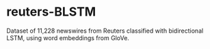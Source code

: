 # reuters-BLSTM
Dataset of 11,228 newswires from Reuters classified with bidirectional LSTM, using word embeddings from GloVe.
